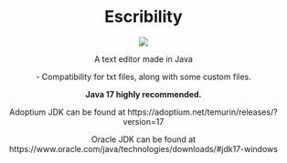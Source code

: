 <h1  align="center">
Escribility
</h1>


<p align="center">
  <a href="https://adoptium.net/temurin/releases/?version=17"><img src="https://forthebadge.com/images/badges/made-with-java.svg"/> </a>
</p>

<p align="center">A text editor made in Java</p>

<p align="center">
- Compatibility for txt files, along with some custom files. 
</p>

<p align="center"><strong>Java 17 highly recommended.</strong></p>
<p align="center">Adoptium JDK can be found at https://adoptium.net/temurin/releases/?version=17</p>
<p align="center">Oracle JDK can be found at https://www.oracle.com/java/technologies/downloads/#jdk17-windows</p>
